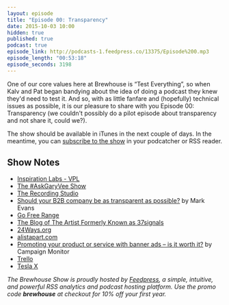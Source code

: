 ```yaml
---
layout: episode
title: "Episode 00: Transparency"
date: 2015-10-03 10:00
hidden: true
published: true
podcast: true
episode_link: http://podcasts-1.feedpress.co/13375/Episode%200.mp3
episode_length: "00:53:18"
episode_seconds: 3198
---
```


One of our core values here at Brewhouse is &ldquo;Test Everything&rdquo;, so when Kalv and Pat began bandying about the idea of doing a podcast they knew they'd need to test it. And so, with as little fanfare and (hopefully) technical issues as possible, it is our pleasure to share with you Episode 00: Transparency (we couldn't possibly do a pilot episode about transparency and not share it, could we?).

The show should be available in iTunes in the next couple of days. In the meantime, you can [subscribe to the show](http://feedpress.me/brewhouse-show) in your podcatcher or RSS reader.

<!-- break -->

## Show Notes

- [Inspiration Labs - VPL](http://www.vpl.ca/programs/cat/C1051/)
- [The #AskGaryVee Show](https://www.youtube.com/playlist?list=PLfA33-E9P7FC0AoARnMLvgFgESJe4_Ngs)
- [The Recording Studio](https://twitter.com/kalv/status/651544809371373568)
- [Should your B2B company be as transparent as possible?](http://www.b2bnn.com/2015/09/should-your-b2b-company-be-as-transparent-as-possible/) by Mark Evans
- [Go Free Range](http://gofreerange.com)
- [The Blog of The Artist Formerly Known as 37signals](https://signalvnoise.com)
- [24Ways.org](http://24Ways.org)
- [alistapart.com](http://alistapart.com)
- [Promoting your product or service with banner ads – is it worth it?](https://www.campaignmonitor.com/blog/email-marketing/2009/06/promoting-with-banners-ads/) by Campaign Monitor
- [Trello](http://trello.com)
- [Tesla X](http://www.teslamotors.com/modelx)

*The Brewhouse Show is proudly hosted by [Feedpress][FP], a simple, intuitive, and powerful RSS analytics and podcast hosting platform. Use the promo code **brewhouse** at checkout for 10% off your first year.*

[FP]: http://feed.press